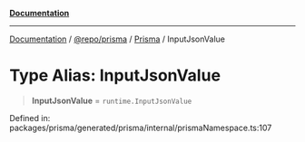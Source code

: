 [**Documentation**](../../../../../README.md)

***

[Documentation](../../../../../README.md) / [@repo/prisma](../../../README.md) / [Prisma](../README.md) / InputJsonValue

# Type Alias: InputJsonValue

> **InputJsonValue** = `runtime.InputJsonValue`

Defined in: packages/prisma/generated/prisma/internal/prismaNamespace.ts:107
